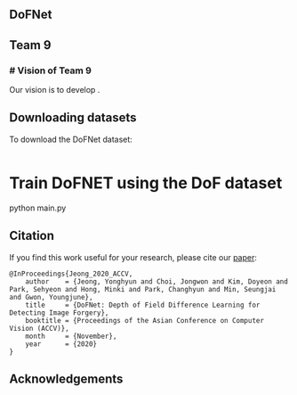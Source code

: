 ## DoFNet
<h2>Team 9</h2>
<div>
 <h3># Vision of Team 9</h3>
 <p>
   Our vision is to develop .</p>
</div>


## Downloading datasets
To download the DoFNet dataset:
```

```
# Train DoFNET using the DoF dataset
python main.py

## Citation
If you find this work useful for your research, please cite our [paper](https://openaccess.thecvf.com/content/ACCV2020/papers/Jeong_DoFNet_Depth_of_Field_Difference_Learning_for_Detecting_Image_Forgery_ACCV_2020_paper.pdf):
```
@InProceedings{Jeong_2020_ACCV,
    author    = {Jeong, Yonghyun and Choi, Jongwon and Kim, Doyeon and Park, Sehyeon and Hong, Minki and Park, Changhyun and Min, Seungjai and Gwon, Youngjune},
    title     = {DoFNet: Depth of Field Difference Learning for Detecting Image Forgery},
    booktitle = {Proceedings of the Asian Conference on Computer Vision (ACCV)},
    month     = {November},
    year      = {2020}
}
```

## Acknowledgements
